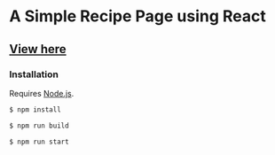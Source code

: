 # A Simple Recipe Page using React

## [View here](https://bzr5d.csb.app/)

### Installation

Requires [Node.js](https://nodejs.org/).

```sh
$ npm install
```
```sh
$ npm run build
```
```sh
$ npm run start
```
